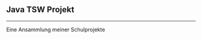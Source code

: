 ## Java TSW Projekt

------------------------------------------------------------

Eine Ansammlung meiner Schulprojekte
